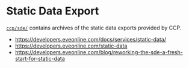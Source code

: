 # Static Data Export

[`ccp/sde/`](https://data.everef.net/ccp/sde/) contains archives of the static data exports provided by CCP.

* https://developers.eveonline.com/docs/services/static-data/
* https://developers.eveonline.com/static-data
* https://developers.eveonline.com/blog/reworking-the-sde-a-fresh-start-for-static-data

